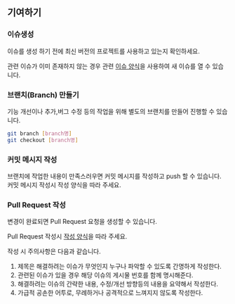 ## 기여하기

### 이슈생성
이슈를 생성 하기 전에 최신 버전의 프로젝트를 사용하고 있는지 확인하세요.

관련 이슈가 이미 존재하지 않는 경우 관련 [이슈 양식](.github/ISSUE_TEMPLATE)을 사용하여 새 이슈를 열 수 있습니다.

### 브랜치(Branch) 만들기
기능 개선이나 추가,버그 수정 등의 작업을 위해 별도의 브랜치를 만들어 진행할 수 있습니다.
```bash
git branch [branch명]
git checkout [branch명]
```
### 커밋 메시지 작성
브랜치에 작업한 내용이 만족스러우면 커밋 메시지를 작성하고 push 할 수 있습니다.
커밋 메시지 작성시 작성 양식을 따라 주세요.

### Pull Request 작성
변경이 완료되면 Pull Request 요청을 생성할 수 있습니다.

Pull Request 작성시 [작성 양식](.github/pull_request_template.md)을 따라 주세요.

작성 시 주의사항은 다음과 같습니다.
1. 제목은 해결하려는 이슈가 무엇인지 누구나 파악할 수 있도록 간명하게 작성한다. 
2. 관련된 이슈가 있을 경우 해당 이슈의 게시물 번호를 함께 명시해준다.
3. 해결하려는 이슈의 간략한 내용, 수정/개선 방향등의 내용을 요약해서 작성한다.
4. 가급적 공손한 어투로, 무례하거나 공격적으로 느껴지지 않도록 작성한다.